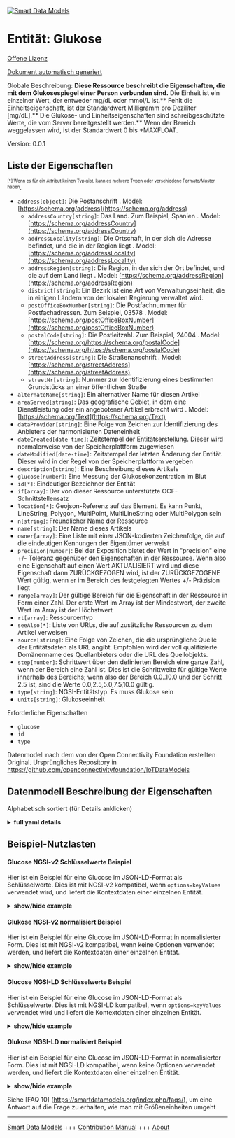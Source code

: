 <!-- 10-Header -->    
[![Smart Data Models](https://smartdatamodels.org/wp-content/uploads/2022/01/SmartDataModels_logo.png "Logo")](https://smartdatamodels.org)    
Entität: Glukose    
================<!-- /10-Header -->    
<!-- 15-License -->    
[Offene Lizenz](https://github.com/smart-data-models//dataModel.OCF/blob/master/Glucose/LICENSE.md)    
[Dokument automatisch generiert](https://docs.google.com/presentation/d/e/2PACX-1vTs-Ng5dIAwkg91oTTUdt8ua7woBXhPnwavZ0FxgR8BsAI_Ek3C5q97Nd94HS8KhP-r_quD4H0fgyt3/pub?start=false&loop=false&delayms=3000#slide=id.gb715ace035_0_60)    
<!-- /15-License -->    
<!-- 20-Description -->    
Globale Beschreibung: **Diese Ressource beschreibt die Eigenschaften, die mit dem Glukosespiegel einer Person verbunden sind.** Die Einheit ist ein einzelner Wert, der entweder mg/dL oder mmol/L ist.** Fehlt die Einheitseigenschaft, ist der Standardwert Milligramm pro Deziliter [mg/dL].** Die Glukose- und Einheitseigenschaften sind schreibgeschützte Werte, die vom Server bereitgestellt werden.** Wenn der Bereich weggelassen wird, ist der Standardwert 0 bis +MAXFLOAT.    
Version: 0.0.1    
<!-- /20-Description -->    
<!-- 30-PropertiesList -->    
## Liste der Eigenschaften    
<sup><sub>[*] Wenn es für ein Attribut keinen Typ gibt, kann es mehrere Typen oder verschiedene Formate/Muster haben</sub></sup>.    
- `address[object]`: Die Postanschrift  . Model: [https://schema.org/address](https://schema.org/address)	- `addressCountry[string]`: Das Land. Zum Beispiel, Spanien  . Model: [https://schema.org/addressCountry](https://schema.org/addressCountry)    
	- `addressLocality[string]`: Die Ortschaft, in der sich die Adresse befindet, und die in der Region liegt  . Model: [https://schema.org/addressLocality](https://schema.org/addressLocality)    
	- `addressRegion[string]`: Die Region, in der sich der Ort befindet, und die auf dem Land liegt  . Model: [https://schema.org/addressRegion](https://schema.org/addressRegion)    
	- `district[string]`: Ein Bezirk ist eine Art von Verwaltungseinheit, die in einigen Ländern von der lokalen Regierung verwaltet wird.      
	- `postOfficeBoxNumber[string]`: Die Postfachnummer für Postfachadressen. Zum Beispiel, 03578  . Model: [https://schema.org/postOfficeBoxNumber](https://schema.org/postOfficeBoxNumber)    
	- `postalCode[string]`: Die Postleitzahl. Zum Beispiel, 24004  . Model: [https://schema.org/https://schema.org/postalCode](https://schema.org/https://schema.org/postalCode)    
	- `streetAddress[string]`: Die Straßenanschrift  . Model: [https://schema.org/streetAddress](https://schema.org/streetAddress)    
	- `streetNr[string]`: Nummer zur Identifizierung eines bestimmten Grundstücks an einer öffentlichen Straße      
- `alternateName[string]`: Ein alternativer Name für diesen Artikel  - `areaServed[string]`: Das geografische Gebiet, in dem eine Dienstleistung oder ein angebotener Artikel erbracht wird  . Model: [https://schema.org/Text](https://schema.org/Text)- `dataProvider[string]`: Eine Folge von Zeichen zur Identifizierung des Anbieters der harmonisierten Dateneinheit  - `dateCreated[date-time]`: Zeitstempel der Entitätserstellung. Dieser wird normalerweise von der Speicherplattform zugewiesen  - `dateModified[date-time]`: Zeitstempel der letzten Änderung der Entität. Dieser wird in der Regel von der Speicherplattform vergeben  - `description[string]`: Eine Beschreibung dieses Artikels  - `glucose[number]`: Eine Messung der Glukosekonzentration im Blut  - `id[*]`: Eindeutiger Bezeichner der Entität  - `if[array]`: Der von dieser Ressource unterstützte OCF-Schnittstellensatz  - `location[*]`: Geojson-Referenz auf das Element. Es kann Punkt, LineString, Polygon, MultiPoint, MultiLineString oder MultiPolygon sein  - `n[string]`: Freundlicher Name der Ressource  - `name[string]`: Der Name dieses Artikels  - `owner[array]`: Eine Liste mit einer JSON-kodierten Zeichenfolge, die auf die eindeutigen Kennungen der Eigentümer verweist  - `precision[number]`: Bei der Exposition bietet der Wert in "precision" eine +/- Toleranz gegenüber den Eigenschaften in der Ressource. Wenn also eine Eigenschaft auf einen Wert AKTUALISIERT wird und diese Eigenschaft dann ZURÜCKGEZOGEN wird, ist der ZURÜCKGEZOGENE Wert gültig, wenn er im Bereich des festgelegten Wertes +/- Präzision liegt  - `range[array]`: Der gültige Bereich für die Eigenschaft in der Ressource in Form einer Zahl. Der erste Wert im Array ist der Mindestwert, der zweite Wert im Array ist der Höchstwert  - `rt[array]`: Ressourcentyp  - `seeAlso[*]`: Liste von URLs, die auf zusätzliche Ressourcen zu dem Artikel verweisen  - `source[string]`: Eine Folge von Zeichen, die die ursprüngliche Quelle der Entitätsdaten als URL angibt. Empfohlen wird der voll qualifizierte Domänenname des Quellanbieters oder die URL des Quellobjekts.  - `step[number]`: Schrittwert über den definierten Bereich eine ganze Zahl, wenn der Bereich eine Zahl ist.  Dies ist die Schrittweite für gültige Werte innerhalb des Bereichs; wenn also der Bereich 0.0..10.0 und der Schritt 2.5 ist, sind die Werte 0.0,2.5,5.0,7.5,10.0 gültig.  - `type[string]`: NGSI-Entitätstyp. Es muss Glukose sein  - `units[string]`: Glukoseeinheit  <!-- /30-PropertiesList -->    
<!-- 35-RequiredProperties -->    
Erforderliche Eigenschaften    
- `glucose`  - `id`  - `type`  <!-- /35-RequiredProperties -->    
<!-- 40-RequiredProperties -->    
Datenmodell nach dem von der Open Connectivity Foundation erstellten Original. Ursprüngliches Repository in https://github.com/openconnectivityfoundation/IoTDataModels    
<!-- /40-RequiredProperties -->    
<!-- 50-DataModelHeader -->    
## Datenmodell Beschreibung der Eigenschaften    
Alphabetisch sortiert (für Details anklicken)    
<!-- /50-DataModelHeader -->    
<!-- 60-ModelYaml -->    
<details><summary><strong>full yaml details</strong></summary>      
```yaml    
Glucose:      
  description: 'This Resource describes the Properties associated with a person''s glucose level.The unit is a single value that is one of mg/dL, mmol/L.If the unit Property is missing the default is milligrams per decilitre [mg/dL].The glucose and unit Properties are read-only values that are provided by the Server.When range is omitted the default is 0 to +MAXFLOAT.'      
  properties:      
    address:      
      description: The mailing address      
      properties:      
        addressCountry:      
          description: 'The country. For example, Spain'      
          type: string      
          x-ngsi:      
            model: https://schema.org/addressCountry      
            type: Property      
        addressLocality:      
          description: 'The locality in which the street address is, and which is in the region'      
          type: string      
          x-ngsi:      
            model: https://schema.org/addressLocality      
            type: Property      
        addressRegion:      
          description: 'The region in which the locality is, and which is in the country'      
          type: string      
          x-ngsi:      
            model: https://schema.org/addressRegion      
            type: Property      
        district:      
          description: 'A district is a type of administrative division that, in some countries, is managed by the local government'      
          type: string      
          x-ngsi:      
            type: Property      
        postOfficeBoxNumber:      
          description: 'The post office box number for PO box addresses. For example, 03578'      
          type: string      
          x-ngsi:      
            model: https://schema.org/postOfficeBoxNumber      
            type: Property      
        postalCode:      
          description: 'The postal code. For example, 24004'      
          type: string      
          x-ngsi:      
            model: https://schema.org/https://schema.org/postalCode      
            type: Property      
        streetAddress:      
          description: The street address      
          type: string      
          x-ngsi:      
            model: https://schema.org/streetAddress      
            type: Property      
        streetNr:      
          description: Number identifying a specific property on a public street      
          type: string      
          x-ngsi:      
            type: Property      
      type: object      
      x-ngsi:      
        model: https://schema.org/address      
        type: Property      
    alternateName:      
      description: An alternative name for this item      
      type: string      
      x-ngsi:      
        type: Property      
    areaServed:      
      description: The geographic area where a service or offered item is provided      
      type: string      
      x-ngsi:      
        model: https://schema.org/Text      
        type: Property      
    dataProvider:      
      description: A sequence of characters identifying the provider of the harmonised data entity      
      type: string      
      x-ngsi:      
        type: Property      
    dateCreated:      
      description: Entity creation timestamp. This will usually be allocated by the storage platform      
      format: date-time      
      type: string      
      x-ngsi:      
        type: Property      
    dateModified:      
      description: Timestamp of the last modification of the entity. This will usually be allocated by the storage platform      
      format: date-time      
      type: string      
      x-ngsi:      
        type: Property      
    description:      
      description: A description of this item      
      type: string      
      x-ngsi:      
        type: Property      
    glucose:      
      description: A measurement of glucose concentration in the blood      
      minimum: 0.0      
      readOnly: true      
      type: number      
      x-ngsi:      
        type: Property      
    id:      
      anyOf:      
        - description: Identifier format of any NGSI entity      
          maxLength: 256      
          minLength: 1      
          pattern: ^[\w\-\.\{\}\$\+\*\[\]`|~^@!,:\\]+$      
          type: string      
          x-ngsi:      
            type: Property      
        - description: Identifier format of any NGSI entity      
          format: uri      
          type: string      
          x-ngsi:      
            type: Property      
      description: Unique identifier of the entity      
      x-ngsi:      
        type: Property      
    if:      
      description: The OCF Interface set supported by this Resource      
      items:      
        enum:      
          - oic.if.s      
          - oic.if.baseline      
        maxLength: 64      
        type: string      
      minItems: 1      
      readOnly: true      
      type: array      
      uniqueItems: true      
      x-ngsi:      
        type: Property      
    location:      
      description: 'Geojson reference to the item. It can be Point, LineString, Polygon, MultiPoint, MultiLineString or MultiPolygon'      
      oneOf:      
        - description: Geojson reference to the item. Point      
          properties:      
            bbox:      
              items:      
                type: number      
              minItems: 4      
              type: array      
            coordinates:      
              items:      
                type: number      
              minItems: 2      
              type: array      
            type:      
              enum:      
                - Point      
              type: string      
          required:      
            - type      
            - coordinates      
          title: GeoJSON Point      
          type: object      
          x-ngsi:      
            type: GeoProperty      
        - description: Geojson reference to the item. LineString      
          properties:      
            bbox:      
              items:      
                type: number      
              minItems: 4      
              type: array      
            coordinates:      
              items:      
                items:      
                  type: number      
                minItems: 2      
                type: array      
              minItems: 2      
              type: array      
            type:      
              enum:      
                - LineString      
              type: string      
          required:      
            - type      
            - coordinates      
          title: GeoJSON LineString      
          type: object      
          x-ngsi:      
            type: GeoProperty      
        - description: Geojson reference to the item. Polygon      
          properties:      
            bbox:      
              items:      
                type: number      
              minItems: 4      
              type: array      
            coordinates:      
              items:      
                items:      
                  items:      
                    type: number      
                  minItems: 2      
                  type: array      
                minItems: 4      
                type: array      
              type: array      
            type:      
              enum:      
                - Polygon      
              type: string      
          required:      
            - type      
            - coordinates      
          title: GeoJSON Polygon      
          type: object      
          x-ngsi:      
            type: GeoProperty      
        - description: Geojson reference to the item. MultiPoint      
          properties:      
            bbox:      
              items:      
                type: number      
              minItems: 4      
              type: array      
            coordinates:      
              items:      
                items:      
                  type: number      
                minItems: 2      
                type: array      
              type: array      
            type:      
              enum:      
                - MultiPoint      
              type: string      
          required:      
            - type      
            - coordinates      
          title: GeoJSON MultiPoint      
          type: object      
          x-ngsi:      
            type: GeoProperty      
        - description: Geojson reference to the item. MultiLineString      
          properties:      
            bbox:      
              items:      
                type: number      
              minItems: 4      
              type: array      
            coordinates:      
              items:      
                items:      
                  items:      
                    type: number      
                  minItems: 2      
                  type: array      
                minItems: 2      
                type: array      
              type: array      
            type:      
              enum:      
                - MultiLineString      
              type: string      
          required:      
            - type      
            - coordinates      
          title: GeoJSON MultiLineString      
          type: object      
          x-ngsi:      
            type: GeoProperty      
        - description: Geojson reference to the item. MultiLineString      
          properties:      
            bbox:      
              items:      
                type: number      
              minItems: 4      
              type: array      
            coordinates:      
              items:      
                items:      
                  items:      
                    items:      
                      type: number      
                    minItems: 2      
                    type: array      
                  minItems: 4      
                  type: array      
                type: array      
              type: array      
            type:      
              enum:      
                - MultiPolygon      
              type: string      
          required:      
            - type      
            - coordinates      
          title: GeoJSON MultiPolygon      
          type: object      
          x-ngsi:      
            type: GeoProperty      
      x-ngsi:      
        type: GeoProperty      
    n:      
      description: Friendly name of the Resource      
      maxLength: 64      
      readOnly: true      
      type: string      
      x-ngsi:      
        type: Property      
    name:      
      description: The name of this item      
      type: string      
      x-ngsi:      
        type: Property      
    owner:      
      description: A List containing a JSON encoded sequence of characters referencing the unique Ids of the owner(s)      
      items:      
        anyOf:      
          - description: Identifier format of any NGSI entity      
            maxLength: 256      
            minLength: 1      
            pattern: ^[\w\-\.\{\}\$\+\*\[\]`|~^@!,:\\]+$      
            type: string      
            x-ngsi:      
              type: Property      
          - description: Identifier format of any NGSI entity      
            format: uri      
            type: string      
            x-ngsi:      
              type: Property      
        description: Unique identifier of the entity      
        x-ngsi:      
          type: Property      
      type: array      
      x-ngsi:      
        type: Property      
    precision:      
      description: 'When exposed the value in ''precision'' provides a +/- tolerance against the Properties in the Resource. Thus if a Property is UPDATED to a value and that Property then RETRIEVED, the RETRIEVED value is valid if in the range of the set value +/- precision'      
      readOnly: true      
      type: number      
      x-ngsi:      
        type: Property      
    range:      
      description: 'The valid range for the Property in the Resource as a number. The first value in the array is the minimum value, the second value in the array is the maximum value'      
      items:      
        type: number      
      maxItems: 2      
      minItems: 2      
      readOnly: true      
      type: array      
      x-ngsi:      
        type: Property      
    rt:      
      description: Resource Type      
      items:      
        enum:      
          - oic.r.glucose      
        maxLength: 64      
        type: string      
      minItems: 1      
      readOnly: true      
      type: array      
      uniqueItems: true      
      x-ngsi:      
        type: Property      
    seeAlso:      
      description: list of uri pointing to additional resources about the item      
      oneOf:      
        - items:      
            format: uri      
            type: string      
          minItems: 1      
          type: array      
        - format: uri      
          type: string      
      x-ngsi:      
        type: Property      
    source:      
      description: 'A sequence of characters giving the original source of the entity data as a URL. Recommended to be the fully qualified domain name of the source provider, or the URL to the source object'      
      type: string      
      x-ngsi:      
        type: Property      
    step:      
      description: 'Step value across the defined range an integer when the range is a number.  This is the increment for valid values across the range; so if range is 0.0..10.0 and step is 2.5 then valid values are 0.0,2.5,5.0,7.5,10.0'      
      readOnly: true      
      type: number      
      x-ngsi:      
        type: Property      
    type:      
      description: NGSI entity type. It has to be Glucose      
      enum:      
        - Glucose      
      type: string      
      x-ngsi:      
        type: Property      
    units:      
      default: mg/dL      
      description: Glucose unit      
      enum:      
        - mg/dL      
        - mmol/L      
      readOnly: true      
      type: string      
      x-ngsi:      
        type: Property      
  required:      
    - glucose      
    - id      
    - type      
  type: object      
  x-derived-from: https://raw.githubusercontent.com/openconnectivityfoundation/IoTDataModels/master/GlucoseResURI.swagger.json      
  x-disclaimer: 'Redistribution and use in source and binary forms, with or without modification, are permitted  provided that the license conditions are met. Copyleft (c) 2022 Contributors to Smart Data Models Program'      
  x-license-url: https://github.com/smart-data-models/dataModel.OCF/blob/master/Glucose/LICENSE.md      
  x-model-schema: https://smart-data-models.github.io/dataModel.OCF/Glucose/schema.json      
  x-model-tags: OCF      
  x-version: 0.0.1      
```    
</details>      
<!-- /60-ModelYaml -->    
<!-- 70-MiddleNotes -->    
<!-- /70-MiddleNotes -->    
<!-- 80-Examples -->    
## Beispiel-Nutzlasten    
#### Glucose NGSI-v2 Schlüsselwerte Beispiel    
Hier ist ein Beispiel für eine Glucose im JSON-LD-Format als Schlüsselwerte. Dies ist mit NGSI-v2 kompatibel, wenn `options=keyValues` verwendet wird, und liefert die Kontextdaten einer einzelnen Entität.    
<details><summary><strong>show/hide example</strong></summary>      
```json  
{  
  "id": "urn:ngsi-ld:Glucose:id:KXFS:45363637",  
  "dateCreated": "1996-05-23T15:17:56Z",  
  "dateModified": "2014-05-24T14:55:37Z",  
  "source": "Toward day push drug. Realize six guy. Skin follow make although ",  
  "name": "Stay often suffer memory simple conference man. Reality hour east happen ten.",  
  "alternateName": "Southern really money alone fast. Maybe gas maintain response worry surface. Summer opportunity recen",  
  "description": "Indeed free western thousand. Notice the not imagine must.",  
  "dataProvider": "Surface follow north shake common local point. Third m",  
  "owner": [  
    "urn:ngsi-ld:Glucose:items:HLVK:89940267",  
    "urn:ngsi-ld:Glucose:items:JNWF:86984313"  
  ],  
  "seeAlso": [  
    "urn:ngsi-ld:Glucose:items:ZMBO:59836801"  
  ],  
  "location": {  
    "type": "Point",  
    "coordinates": [  
      -44.276347,  
      -0.319588  
    ]  
  },  
  "address": {  
    "streetAddress": "Performance science modern give government that. Mission future president this",  
    "addressLocality": "Relationship information scene Mr training nearly yourself. Human something my then.",  
    "addressRegion": "Book you moment later entire small score pay. Occur know after.",  
    "addressCountry": "Only state point throughout. Wall improve reason carry do think man.",  
    "postalCode": "Although wrong bit disco",  
    "postOfficeBoxNumber": "City situation blue well. Natural within put article.",  
    "streetNr": "Operation cost particular message cost call behavior including. Rise month kind.",  
    "district": "Set interview list be note he whether. Enter during site own. Require worker grow live manage."  
  },  
  "areaServed": "Research total officer poor wall mouth sure. Garden report message writer late guess theory.",  
  "rt": [  
    "oic.r.glucose"  
  ],  
  "glucose": 722.9,  
  "units": "mmol/L",  
  "range": [  
    411.9,  
    444.5  
  ],  
  "step": 84.7,  
  "precision": 16.4,  
  "n": "Realize beg",  
  "if": [  
    "oic.if.s"  
  ],  
  "type": "Glucose"  
}  
```  
</details>    
#### Glukose NGSI-v2 normalisiert Beispiel    
Hier ist ein Beispiel für eine Glucose im JSON-LD-Format in normalisierter Form. Dies ist mit NGSI-v2 kompatibel, wenn keine Optionen verwendet werden, und liefert die Kontextdaten einer einzelnen Entität.    
<details><summary><strong>show/hide example</strong></summary>      
```json  
{  
  "id": "urn:ngsi-ld:Glucose:id:KXFS:45363637",  
  "dateCreated": {  
    "type": "DateTime",  
    "value": "1996-05-23T15:17:56Z"  
  },  
  "dateModified": {  
    "type": "DateTime",  
    "value": "2014-05-24T14:55:37Z"  
  },  
  "source": {  
    "type": "Text",  
    "value": "Toward day push drug. Realize six guy. Skin follow make although "  
  },  
  "name": {  
    "type": "Text",  
    "value": "Stay often suffer memory simple conference man. Reality hour east happen ten."  
  },  
  "alternateName": {  
    "type": "Text",  
    "value": "Southern really money alone fast. Maybe gas maintain response worry surface. Summer opportunity recen"  
  },  
  "description": {  
    "type": "Text",  
    "value": "Indeed free western thousand. Notice the not imagine must."  
  },  
  "dataProvider": {  
    "type": "Text",  
    "value": "Surface follow north shake common local point. Third m"  
  },  
  "owner": {  
    "type": "StructuredValue",  
    "value": [  
      "urn:ngsi-ld:Glucose:items:HLVK:89940267",  
      "urn:ngsi-ld:Glucose:items:JNWF:86984313"  
    ]  
  },  
  "seeAlso": {  
    "type": "StructuredValue",  
    "value": [  
      "urn:ngsi-ld:Glucose:items:ZMBO:59836801"  
    ]  
  },  
  "location": {  
    "type": "geo:json",  
    "value": {  
      "type": "Point",  
      "coordinates": [  
        -44.276347,  
        -0.319588  
      ]  
    }  
  },  
  "address": {  
    "type": "StructuredValue",  
    "value": {  
      "streetAddress": "Performance science modern give government that. Mission future president this",  
      "addressLocality": "Relationship information scene Mr training nearly yourself. Human something my then.",  
      "addressRegion": "Book you moment later entire small score pay. Occur know after.",  
      "addressCountry": "Only state point throughout. Wall improve reason carry do think man.",  
      "postalCode": "Although wrong bit disco",  
      "postOfficeBoxNumber": "City situation blue well. Natural within put article.",  
      "streetNr": "Operation cost particular message cost call behavior including. Rise month kind.",  
      "district": "Set interview list be note he whether. Enter during site own. Require worker grow live manage."  
    }  
  },  
  "areaServed": {  
    "type": "Text",  
    "value": "Research total officer poor wall mouth sure. Garden report message writer late guess theory."  
  },  
  "rt": {  
    "type": "StructuredValue",  
    "value": [  
      "oic.r.glucose"  
    ]  
  },  
  "glucose": {  
    "type": "Number",  
    "value": 722.9  
  },  
  "units": {  
    "type": "Text",  
    "value": "mmol/L"  
  },  
  "range": {  
    "type": "StructuredValue",  
    "value": [  
      411.9,  
      444.5  
    ]  
  },  
  "step": {  
    "type": "Number",  
    "value": 84.7  
  },  
  "precision": {  
    "type": "Number",  
    "value": 16.4  
  },  
  "n": {  
    "type": "Text",  
    "value": "Realize beg"  
  },  
  "if": {  
    "type": "StructuredValue",  
    "value": [  
      "oic.if.s"  
    ]  
  },  
  "type": "Glucose"  
}  
```  
</details>    
#### Glucose NGSI-LD Schlüsselwerte Beispiel    
Hier ist ein Beispiel für eine Glucose im JSON-LD-Format als Schlüsselwerte. Dies ist mit NGSI-LD kompatibel, wenn `options=keyValues` verwendet wird und liefert die Kontextdaten einer einzelnen Entität.    
<details><summary><strong>show/hide example</strong></summary>      
```json  
{  
  "id": "urn:ngsi-ld:Glucose:id:KXFS:45363637",  
  "dateCreated": "1996-05-23T15:17:56Z",  
  "dateModified": "2014-05-24T14:55:37Z",  
  "source": "Toward day push drug. Realize six guy. Skin follow make although ",  
  "name": "Stay often suffer memory simple conference man. Reality hour east happen ten.",  
  "alternateName": "Southern really money alone fast. Maybe gas maintain response worry surface. Summer opportunity recen",  
  "description": "Indeed free western thousand. Notice the not imagine must.",  
  "dataProvider": "Surface follow north shake common local point. Third m",  
  "owner": [  
    "urn:ngsi-ld:Glucose:items:HLVK:89940267",  
    "urn:ngsi-ld:Glucose:items:JNWF:86984313"  
  ],  
  "seeAlso": [  
    "urn:ngsi-ld:Glucose:items:ZMBO:59836801"  
  ],  
  "location": {  
    "type": "Point",  
    "coordinates": [  
      -44.276347,  
      -0.319588  
    ]  
  },  
  "address": {  
    "streetAddress": "Performance science modern give government that. Mission future president this",  
    "addressLocality": "Relationship information scene Mr training nearly yourself. Human something my then.",  
    "addressRegion": "Book you moment later entire small score pay. Occur know after.",  
    "addressCountry": "Only state point throughout. Wall improve reason carry do think man.",  
    "postalCode": "Although wrong bit disco",  
    "postOfficeBoxNumber": "City situation blue well. Natural within put article.",  
    "streetNr": "Operation cost particular message cost call behavior including. Rise month kind.",  
    "district": "Set interview list be note he whether. Enter during site own. Require worker grow live manage."  
  },  
  "areaServed": "Research total officer poor wall mouth sure. Garden report message writer late guess theory.",  
  "rt": [  
    "oic.r.glucose"  
  ],  
  "glucose": 722.9,  
  "units": "mmol/L",  
  "range": [  
    411.9,  
    444.5  
  ],  
  "step": 84.7,  
  "precision": 16.4,  
  "n": "Realize beg",  
  "if": [  
    "oic.if.s"  
  ],  
  "type": "Glucose",  
  "@context": [  
    "https://smartdatamodels.org/context.jsonld"  
  ]  
}  
```  
</details>    
#### Glukose NGSI-LD normalisiert Beispiel    
Hier ist ein Beispiel für eine Glucose im JSON-LD-Format in normalisierter Form. Dies ist mit NGSI-LD kompatibel, wenn keine Optionen verwendet werden, und liefert die Kontextdaten einer einzelnen Entität.    
<details><summary><strong>show/hide example</strong></summary>      
```json  
{  
    "id": "urn:ngsi-ld:Glucose:id:KXFS:45363637",  
    "dateCreated": {  
        "type": "Property",  
        "value": {  
            "@type": "DateTime",  
            "@value": "1996-05-23T15:17:56Z"  
        }  
    },  
    "dateModified": {  
        "type": "Property",  
        "value": {  
            "@type": "DateTime",  
            "@value": "2014-05-24T14:55:37Z"  
        }  
    },  
    "source": {  
        "type": "Property",  
        "value": "Toward day push drug. Realize six guy. Skin follow make although "  
    },  
    "name": {  
        "type": "Property",  
        "value": "Stay often suffer memory simple conference man. Reality hour east happen ten."  
    },  
    "alternateName": {  
        "type": "Property",  
        "value": "Southern really money alone fast. Maybe gas maintain response worry surface. Summer opportunity recen"  
    },  
    "description": {  
        "type": "Property",  
        "value": "Indeed free western thousand. Notice the not imagine must."  
    },  
    "dataProvider": {  
        "type": "Property",  
        "value": "Surface follow north shake common local point. Third m"  
    },  
    "owner": {  
        "type": "Property",  
        "value": [  
            "urn:ngsi-ld:Glucose:items:HLVK:89940267",  
            "urn:ngsi-ld:Glucose:items:JNWF:86984313"  
        ]  
    },  
    "seeAlso": {  
        "type": "Property",  
        "value": [  
            "urn:ngsi-ld:Glucose:items:ZMBO:59836801"  
        ]  
    },  
    "location": {  
        "type": "GeoProperty",  
        "value": {  
            "type": "Point",  
            "coordinates": [  
                -44.276347,  
                -0.319588  
            ]  
        }  
    },  
    "address": {  
        "type": "Property",  
        "value": {  
            "streetAddress": "Performance science modern give government that. Mission future president this",  
            "addressLocality": "Relationship information scene Mr training nearly yourself. Human something my then.",  
            "addressRegion": "Book you moment later entire small score pay. Occur know after.",  
            "addressCountry": "Only state point throughout. Wall improve reason carry do think man.",  
            "postalCode": "Although wrong bit disco",  
            "postOfficeBoxNumber": "City situation blue well. Natural within put article.",  
            "streetNr": "Operation cost particular message cost call behavior including. Rise month kind.",  
            "district": "Set interview list be note he whether. Enter during site own. Require worker grow live manage."  
        }  
    },  
    "areaServed": {  
        "type": "Property",  
        "value": "Research total officer poor wall mouth sure. Garden report message writer late guess theory."  
    },  
    "rt": {  
        "type": "Property",  
        "value": [  
            "oic.r.glucose"  
        ]  
    },  
    "glucose": {  
        "type": "Property",  
        "value": 722.9  
    },  
    "units": {  
        "type": "Property",  
        "value": "mmol/L"  
    },  
    "range": {  
        "type": "Property",  
        "value": [  
            411.9,  
            444.5  
        ]  
    },  
    "step": {  
        "type": "Property",  
        "value": 84.7  
    },  
    "precision": {  
        "type": "Property",  
        "value": 16.4  
    },  
    "n": {  
        "type": "Property",  
        "value": "Realize beg"  
    },  
    "if": {  
        "type": "Property",  
        "value": [  
            "oic.if.s"  
        ]  
    },  
    "type": "Glucose",  
    "@context": [  
        "https://smartdatamodels.org/context.jsonld"  
    ]  
}  
```  
</details><!-- /80-Examples -->    
<!-- 90-FooterNotes -->    
<!-- /90-FooterNotes -->    
<!-- 95-Units -->    
Siehe [FAQ 10] (https://smartdatamodels.org/index.php/faqs/), um eine Antwort auf die Frage zu erhalten, wie man mit Größeneinheiten umgeht    
<!-- /95-Units -->    
<!-- 97-LastFooter -->    
---    
[Smart Data Models](https://smartdatamodels.org) +++ [Contribution Manual](https://bit.ly/contribution_manual) +++ [About](https://bit.ly/Introduction_SDM)<!-- /97-LastFooter -->    
